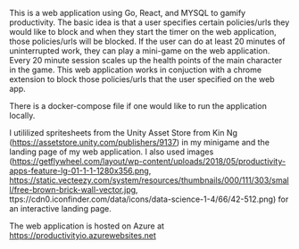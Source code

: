 This is a web application using Go, React, and MYSQL to gamify productivity. The basic idea is that a user specifies certain policies/urls they would like to block
and when they start the timer on the web application, those policies/urls will be blocked. If the user can do at least 20 minutes of uninterrupted work, they can
play a mini-game on the web application. Every 20 minute session scales up the health points of the main character in the game. This web application works in 
conjuction with a chrome extension to block those policies/urls that the user specified on the web app.


There is a docker-compose file if one would like to run the application locally.

I utililized spritesheets from the Unity Asset Store from Kin Ng (https://assetstore.unity.com/publishers/9137) in my minigame and the landing page of my web 
application. I also used images (https://getflywheel.com/layout/wp-content/uploads/2018/05/productivity-apps-feature-lg-01-1-1-1280x356.png, 
https://static.vecteezy.com/system/resources/thumbnails/000/111/303/small/free-brown-brick-wall-vector.jpg, ttps://cdn0.iconfinder.com/data/icons/data-science-1-4/66/42-512.png)
for an interactive landing page.

The web application is hosted on Azure at https://productivityio.azurewebsites.net
